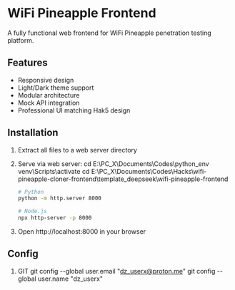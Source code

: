 # WiFi Pineapple Frontend

A fully functional web frontend for WiFi Pineapple penetration testing platform.

## Features

- Responsive design
- Light/Dark theme support
- Modular architecture
- Mock API integration
- Professional UI matching Hak5 design

## Installation

1. Extract all files to a web server directory
2. Serve via web server:
   cd E:\PC_X\Documents\Codes\python_env  
   venv\Scripts\activate
   cd E:\PC_X\Documents\Codes\Hacks\wifi-pineapple-cloner-frontend\template_deepseek\wifi-pineapple-frontend

   ```bash
   # Python
   python -m http.server 8000
   
   # Node.js
   npx http-server -p 8000

3. Open http://localhost:8000 in your browser

## Config

1. GIT
  git config --global user.email "dz_userx@proton.me"
  git config --global user.name "dz_userx"
